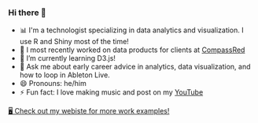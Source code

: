 ### Hi there 👋

- 📊 I'm a technologist specializing in data analytics and visualization. I use R and Shiny most of the time!
- 🔭 I most recently worked on data products for clients at [CompassRed](https://compassred.com)
- 🌱 I’m currently learning D3.js!
- 💬 Ask me about early career advice in analytics, data visualization, and how to loop in Ableton Live.
- 😄 Pronouns: he/him
- ⚡ Fun fact: I love making music and post on my [YouTube](https://youtube.com/benkates)

[🖥 Check out my webiste for more work examples!](https://benkates.com)
